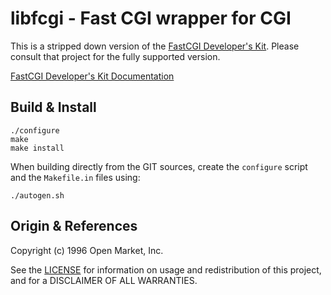 libfcgi - Fast CGI wrapper for CGI
==================================

This is a stripped down version of the [FastCGI Developer's Kit][0].
Please consult that project for the fully supported version.

[FastCGI Developer's Kit Documentation][2]


Build & Install
---------------

    ./configure
    make
    make install

When building directly from the GIT sources, create the `configure`
script and the `Makefile.in` files using:

    ./autogen.sh


Origin & References
-------------------

Copyright (c) 1996 Open Market, Inc.

See the [LICENSE][1] for information on usage and redistribution of this
project, and for a DISCLAIMER OF ALL WARRANTIES.

[0]: https://github.com/FastCGI-Archives/fcgi2
[1]: LICENSE
[2]: https://htmlpreview.github.io/?https://github.com/FastCGI-Archives/fcgi2/blob/master/doc/overview.html
